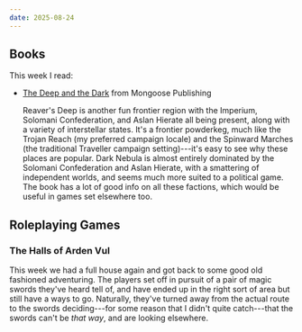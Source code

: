```yaml
---
date: 2025-08-24
---
```


## Books

This week I read:

- [The Deep and the Dark][] from Mongoose Publishing

  Reaver's Deep is another fun frontier region with the Imperium, Solomani
  Confederation, and Aslan Hierate all being present, along with a variety of
  interstellar states.  It's a frontier powderkeg, much like the Trojan Reach
  (my preferred campaign locale) and the Spinward Marches (the traditional
  Traveller campaign setting)---it's easy to see why these places are popular.
  Dark Nebula is almost entirely dominated by the Solomani Confederation and
  Aslan Hierate, with a smattering of independent worlds, and seems much more
  suited to a political game.  The book has a lot of good info on all these
  factions, which would be useful in games set elsewhere too.

[The Deep and the Dark]: https://www.mongoosepublishing.com/products/the-deep-and-the-dark


## Roleplaying Games

### The Halls of Arden Vul

This week we had a full house again and got back to some good old fashioned
adventuring.  The players set off in pursuit of a pair of magic swords they've
heard tell of, and have ended up in the right sort of area but still have a ways
to go.  Naturally, they've turned away from the actual route to the swords
deciding---for some reason that I didn't quite catch---that the swords can't be
*that way*, and are looking elsewhere.
